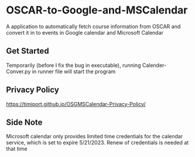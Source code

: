 # OSCAR-to-Google-and-MSCalendar
A application to automatically fetch course information from OSCAR and convert it in to events in Google calendar and Microsoft Calendar

## Get Started

Temporarily (before I fix the bug in executable), running Calender-Conver.py in runner file will start the program

## Privacy Policy
https://timiport.github.io/OSGMSCalendar-Privacy-Policy/

## Side Note
Microsoft calendar only provides limited time credentials for the calendar service, which is set to expire 5/21/2023. Renew of credentials is needed at that time
